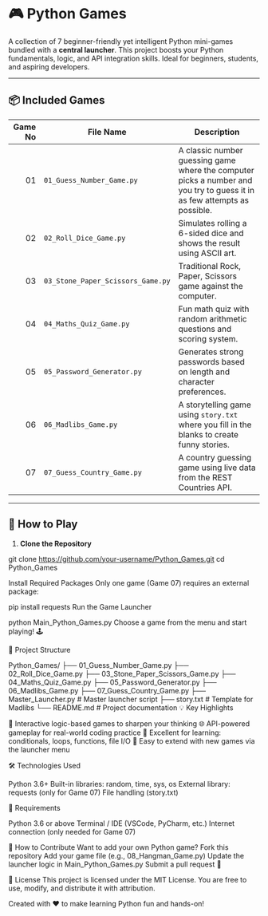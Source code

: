 # 🎮 Python Games

A collection of 7 beginner-friendly yet intelligent Python mini-games bundled with a **central launcher**. This project boosts your Python fundamentals, logic, and API integration skills. Ideal for beginners, students, and aspiring developers.

---

## 📦 Included Games

| Game No | File Name                          | Description |
|--------:|------------------------------------|-------------|
| 01      | `01_Guess_Number_Game.py`          | A classic number guessing game where the computer picks a number and you try to guess it in as few attempts as possible. |
| 02      | `02_Roll_Dice_Game.py`             | Simulates rolling a 6-sided dice and shows the result using ASCII art. |
| 03      | `03_Stone_Paper_Scissors_Game.py`  | Traditional Rock, Paper, Scissors game against the computer. |
| 04      | `04_Maths_Quiz_Game.py`            | Fun math quiz with random arithmetic questions and scoring system. |
| 05      | `05_Password_Generator.py`         | Generates strong passwords based on length and character preferences. |
| 06      | `06_Madlibs_Game.py`               | A storytelling game using `story.txt` where you fill in the blanks to create funny stories. |
| 07      | `07_Guess_Country_Game.py`         | A country guessing game using live data from the REST Countries API. |

---

## 🚀 How to Play

1. **Clone the Repository**

git clone https://github.com/your-username/Python_Games.git
cd Python_Games

Install Required Packages
Only one game (Game 07) requires an external package:

pip install requests
Run the Game Launcher

python Main_Python_Games.py
Choose a game from the menu and start playing! 🕹️

📁 Project Structure

Python_Games/
├── 01_Guess_Number_Game.py
├── 02_Roll_Dice_Game.py
├── 03_Stone_Paper_Scissors_Game.py
├── 04_Maths_Quiz_Game.py
├── 05_Password_Generator.py
├── 06_Madlibs_Game.py
├── 07_Guess_Country_Game.py
├── Master_Launcher.py         # Master launcher script
├── story.txt                    # Template for Madlibs
└── README.md                    # Project documentation
💡 Key Highlights

🎯 Interactive logic-based games to sharpen your thinking
🌐 API-powered gameplay for real-world coding practice
🧩 Excellent for learning: conditionals, loops, functions, file I/O
🧭 Easy to extend with new games via the launcher menu

🛠 Technologies Used

Python 3.6+
Built-in libraries: random, time, sys, os
External library: requests (only for Game 07)
File handling (story.txt)

🔧 Requirements

Python 3.6 or above
Terminal / IDE (VSCode, PyCharm, etc.)
Internet connection (only needed for Game 07)

🧪 How to Contribute
Want to add your own Python game?
Fork this repository
Add your game file (e.g., 08_Hangman_Game.py)
Update the launcher logic in Main_Python_Games.py
Submit a pull request 🚀

📄 License
This project is licensed under the MIT License. You are free to use, modify, and distribute it with attribution.

Created with ❤️ to make learning Python fun and hands-on!
